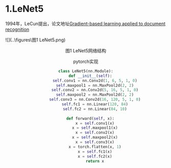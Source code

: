 # 1.LeNet5

  1994年，LeCun提出，论文地址[Gradient-based learning applied to document recognition](https://ieeexplore.ieee.org/document/726791?reload=true&arnumber=726791)

![](..\figures\图1 LeNet5.png)

<center>图1 LeNet5网络结构<center>

  pytorch实现

```python
class LeNet5(nn.Module):
    def __init__(self):
        self.conv1 = nn.Conv2d(1, 6, 5, 1, 0)
        self.maxpool1 = nn.MaxPool2d(2, 2)
        self.conv2 = nn.Conv2d(5, 16, 5, 1, 0)
        self.maxpool2 = nn.MaxPool2d(2, 2)
        self.conv3 = nn.Conv2d(16, 120, 5, 1, 0)
        self.fc1 = nn.Linear(120, 84)
        self.fc2 = nn.Linear(84, 10)
    
    def forward(self, x):
        x = self.conv1(x)
        x = self.maxpool1(x)
        x = self.conv2(x)
        x = self.maxpool2(x)
        x = self.conv3(x)
        x = torch.flatten(x, 1)
        x = self.fc1(x)
        x = self.fc2(x)
        return x
```